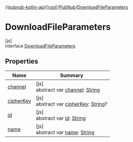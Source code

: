 //[pubnub-kotlin-api](../../../../index.md)/[[root]](../../index.md)/[PubNub](../index.md)/[DownloadFileParameters](index.md)

# DownloadFileParameters

[js]\
interface [DownloadFileParameters](index.md)

## Properties

| Name | Summary |
|---|---|
| [channel](channel.md) | [js]<br>abstract var [channel](channel.md): [String](https://kotlinlang.org/api/core/kotlin-stdlib/kotlin/-string/index.html) |
| [cipherKey](cipher-key.md) | [js]<br>abstract var [cipherKey](cipher-key.md): [String](https://kotlinlang.org/api/core/kotlin-stdlib/kotlin/-string/index.html)? |
| [id](id.md) | [js]<br>abstract var [id](id.md): [String](https://kotlinlang.org/api/core/kotlin-stdlib/kotlin/-string/index.html) |
| [name](name.md) | [js]<br>abstract var [name](name.md): [String](https://kotlinlang.org/api/core/kotlin-stdlib/kotlin/-string/index.html) |
